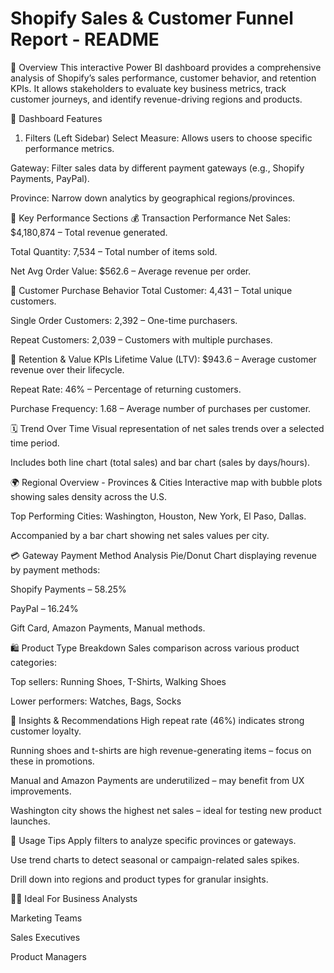 

# Shopify Sales & Customer Funnel Report - README
📌 Overview
This interactive Power BI dashboard provides a comprehensive analysis of Shopify’s sales performance, customer behavior, and retention KPIs. It allows stakeholders to evaluate key business metrics, track customer journeys, and identify revenue-driving regions and products.

🔧 Dashboard Features
1. Filters (Left Sidebar)
Select Measure: Allows users to choose specific performance metrics.

Gateway: Filter sales data by different payment gateways (e.g., Shopify Payments, PayPal).

Province: Narrow down analytics by geographical regions/provinces.

🧾 Key Performance Sections
💰 Transaction Performance
Net Sales: $4,180,874 – Total revenue generated.

Total Quantity: 7,534 – Total number of items sold.

Net Avg Order Value: $562.6 – Average revenue per order.

🧍 Customer Purchase Behavior
Total Customer: 4,431 – Total unique customers.

Single Order Customers: 2,392 – One-time purchasers.

Repeat Customers: 2,039 – Customers with multiple purchases.

🔁 Retention & Value KPIs
Lifetime Value (LTV): $943.6 – Average customer revenue over their lifecycle.

Repeat Rate: 46% – Percentage of returning customers.

Purchase Frequency: 1.68 – Average number of purchases per customer.

🗓️ Trend Over Time
Visual representation of net sales trends over a selected time period.

Includes both line chart (total sales) and bar chart (sales by days/hours).

🌍 Regional Overview - Provinces & Cities
Interactive map with bubble plots showing sales density across the U.S.

Top Performing Cities: Washington, Houston, New York, El Paso, Dallas.

Accompanied by a bar chart showing net sales values per city.

💳 Gateway Payment Method Analysis
Pie/Donut Chart displaying revenue by payment methods:

Shopify Payments – 58.25%

PayPal – 16.24%

Gift Card, Amazon Payments, Manual methods.

🛍️ Product Type Breakdown
Sales comparison across various product categories:

Top sellers: Running Shoes, T-Shirts, Walking Shoes

Lower performers: Watches, Bags, Socks

🧠 Insights & Recommendations
High repeat rate (46%) indicates strong customer loyalty.

Running shoes and t-shirts are high revenue-generating items – focus on these in promotions.

Manual and Amazon Payments are underutilized – may benefit from UX improvements.

Washington city shows the highest net sales – ideal for testing new product launches.

📌 Usage Tips
Apply filters to analyze specific provinces or gateways.

Use trend charts to detect seasonal or campaign-related sales spikes.

Drill down into regions and product types for granular insights.

🧑‍💼 Ideal For
Business Analysts

Marketing Teams

Sales Executives

Product Managers








